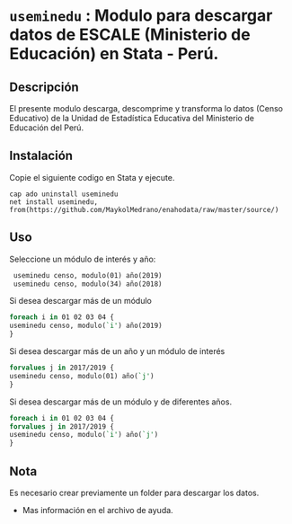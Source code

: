 # `useminedu` : Modulo para descargar datos de  ESCALE (Ministerio de Educación) en Stata - Perú.

## Descripción

El presente modulo descarga, descomprime y transforma lo datos (Censo Educativo) de la Unidad de Estadística Educativa del Ministerio de Educación del Perú.

## Instalación

Copie el siguiente codigo en Stata y ejecute.

```
cap ado uninstall useminedu 
net install useminedu, from(https://github.com/MaykolMedrano/enahodata/raw/master/source/)
```

## Uso

Seleccione un módulo de interés y año:

```stata
 useminedu censo, modulo(01) año(2019)
 useminedu censo, modulo(34) año(2018)
```

Si desea descargar más de un módulo

```stata
foreach i in 01 02 03 04 {
useminedu censo, modulo(`i') año(2019)
}
```

Si desea descargar más de un año y un módulo de interés

```stata
forvalues j in 2017/2019 {
useminedu censo, modulo(01) año(`j')
}
```
Si desea descargar más de un módulo y de diferentes años.

```stata
foreach i in 01 02 03 04 {
forvalues j in 2017/2019 {
useminedu censo, modulo(`i') año(`j')
}
```
## Nota

Es necesario crear previamente un folder para descargar los datos.

- Mas información en el archivo de ayuda.
